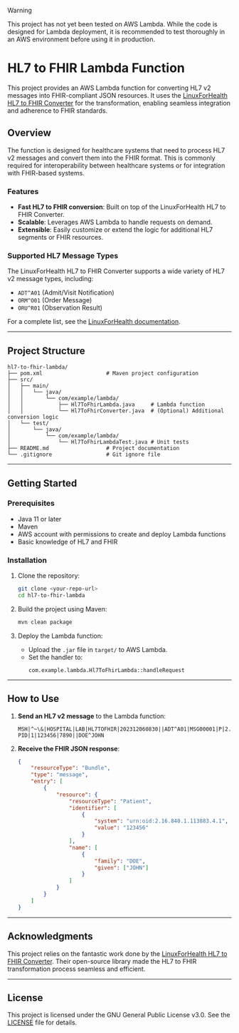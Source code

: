 Warning

This project has not yet been tested on AWS Lambda. While the code is designed for Lambda deployment, it is recommended to test thoroughly in an AWS environment before using it in production.

# HL7 to FHIR Lambda Function

This project provides an AWS Lambda function for converting HL7 v2 messages into FHIR-compliant JSON resources. It uses the [LinuxForHealth HL7 to FHIR Converter](https://github.com/LinuxForHealth/hl7v2-fhir-converter) for the transformation, enabling seamless integration and adherence to FHIR standards.

## Overview

The function is designed for healthcare systems that need to process HL7 v2 messages and convert them into the FHIR format. This is commonly required for interoperability between healthcare systems or for integration with FHIR-based systems.

### Features
- **Fast HL7 to FHIR conversion**: Built on top of the LinuxForHealth HL7 to FHIR Converter.
- **Scalable**: Leverages AWS Lambda to handle requests on demand.
- **Extensible**: Easily customize or extend the logic for additional HL7 segments or FHIR resources.

### Supported HL7 Message Types
The LinuxForHealth HL7 to FHIR Converter supports a wide variety of HL7 v2 message types, including:
- `ADT^A01` (Admit/Visit Notification)
- `ORM^O01` (Order Message)
- `ORU^R01` (Observation Result)

For a complete list, see the [LinuxForHealth documentation](https://github.com/LinuxForHealth/hl7v2-fhir-converter#supported-message-types).

---

## Project Structure

```plaintext
hl7-to-fhir-lambda/
├── pom.xml                    # Maven project configuration
├── src/
│   ├── main/
│   │   └── java/
│   │       └── com/example/lambda/
│   │           ├── Hl7ToFhirLambda.java     # Lambda function
│   │           └── Hl7ToFhirConverter.java  # (Optional) Additional conversion logic
│   └── test/
│       └── java/
│           └── com/example/lambda/
│               └── Hl7ToFhirLambdaTest.java # Unit tests
├── README.md                  # Project documentation
└── .gitignore                 # Git ignore file
```

---

## Getting Started

### Prerequisites
- Java 11 or later
- Maven
- AWS account with permissions to create and deploy Lambda functions
- Basic knowledge of HL7 and FHIR

### Installation

1. Clone the repository:
   ```bash
   git clone <your-repo-url>
   cd hl7-to-fhir-lambda
   ```

2. Build the project using Maven:
   ```bash
   mvn clean package
   ```

3. Deploy the Lambda function:
   - Upload the `.jar` file in `target/` to AWS Lambda.
   - Set the handler to:
     ```plaintext
     com.example.lambda.Hl7ToFhirLambda::handleRequest
     ```

---

## How to Use

1. **Send an HL7 v2 message** to the Lambda function:
   ```plaintext
   MSH|^~\&|HOSPITAL|LAB|HL7TOFHIR|202312060830||ADT^A01|MSG00001|P|2.5
   PID|1|123456|7890||DOE^JOHN
   ```

2. **Receive the FHIR JSON response**:
   ```json
   {
       "resourceType": "Bundle",
       "type": "message",
       "entry": [
           {
               "resource": {
                   "resourceType": "Patient",
                   "identifier": [
                       {
                           "system": "urn:oid:2.16.840.1.113883.4.1",
                           "value": "123456"
                       }
                   ],
                   "name": [
                       {
                           "family": "DOE",
                           "given": ["JOHN"]
                       }
                   ]
               }
           }
       ]
   }
   ```

---

## Acknowledgments

This project relies on the fantastic work done by the [LinuxForHealth HL7 to FHIR Converter](https://github.com/LinuxForHealth/hl7v2-fhir-converter). Their open-source library made the HL7 to FHIR transformation process seamless and efficient.

---

## License
This project is licensed under the GNU General Public License v3.0. See the [LICENSE](LICENSE) file for details.


